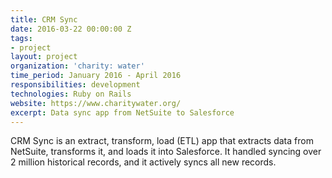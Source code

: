 ```yaml
---
title: CRM Sync
date: 2016-03-22 00:00:00 Z
tags:
- project
layout: project
organization: 'charity: water'
time_period: January 2016 - April 2016
responsibilities: development
technologies: Ruby on Rails
website: https://www.charitywater.org/
excerpt: Data sync app from NetSuite to Salesforce
---
```


CRM Sync is an extract, transform, load (ETL) app that extracts data
from NetSuite, transforms it, and loads it into Salesforce. It handled
syncing over 2 million historical records, and it actively syncs all new
records.
